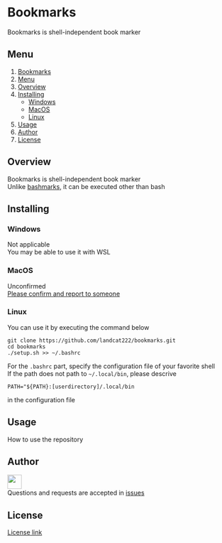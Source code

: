 # Bookmarks
Bookmarks is shell-independent book marker

## Menu
1. [Bookmarks](#bookmarks)
1. [Menu](#menu)
1. [Overview](#overview)
1. [Installing](#installing)
    - [Windows](#windows)
    - [MacOS](#macos)
    - [Linux](#linux)
1. [Usage](#usage)
1. [Author](#author)
1. [License](#license)

## Overview
Bookmarks is shell-independent book marker  
Unlike [bashmarks](https://github.com/huyng/bashmarks), it can be executed other than bash

## Installing
### Windows
Not applicable  
You may be able to use it with WSL
### MacOS
Unconfirmed  
[Please confirm and report to someone](https://github.com/landcat222/bookmarks/issues)
### Linux
You can use it by executing the command below
```
git clone https://github.com/landcat222/bookmarks.git
cd bookmarks
./setup.sh >> ~/.bashrc
```
For the `.bashrc` part, specify the configuration file of your favorite shell  
If the path does not path to `~/.local/bin`, please descrive
```
PATH="${PATH}:[userdirectory]/.local/bin
```
in the configuration file

## Usage
How to use the repository

## Author
<a href="https://github.com/landcat222"><img src="https://github.com/landcat222.png" width="32px"></a>  
Questions and requests are accepted in [issues](https://github.com/landcat222/README.md_template/issues)

## License
[License link](LICENSE)

